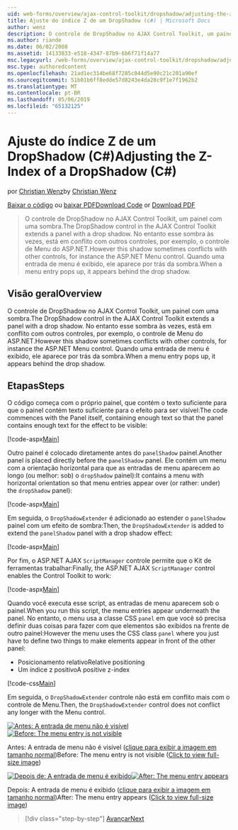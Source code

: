 ```yaml
---
uid: web-forms/overview/ajax-control-toolkit/dropshadow/adjusting-the-z-index-of-a-dropshadow-cs
title: Ajuste do índice Z de um DropShadow (c#) | Microsoft Docs
author: wenz
description: O controle de DropShadow no AJAX Control Toolkit, um painel com uma sombra. No entanto esse sombra às vezes, está em conflito com outros controles, para insta...
ms.author: riande
ms.date: 06/02/2008
ms.assetid: 14133833-e518-4347-87b9-6b6f71f14a77
msc.legacyurl: /web-forms/overview/ajax-control-toolkit/dropshadow/adjusting-the-z-index-of-a-dropshadow-cs
msc.type: authoredcontent
ms.openlocfilehash: 21ad1ec314be68f7285c044d5e90c21c201a90ef
ms.sourcegitcommit: 51b01b6ff8edde57d8243e4da28c9f1e7f1962b2
ms.translationtype: MT
ms.contentlocale: pt-BR
ms.lasthandoff: 05/06/2019
ms.locfileid: "65132125"
---
```

# <a name="adjusting-the-z-index-of-a-dropshadow-c"></a><span data-ttu-id="fec74-104">Ajuste do índice Z de um DropShadow (C#)</span><span class="sxs-lookup"><span data-stu-id="fec74-104">Adjusting the Z-Index of a DropShadow (C#)</span></span>

<span data-ttu-id="fec74-105">por [Christian Wenz](https://github.com/wenz)</span><span class="sxs-lookup"><span data-stu-id="fec74-105">by [Christian Wenz](https://github.com/wenz)</span></span>

<span data-ttu-id="fec74-106">[Baixar o código](http://download.microsoft.com/download/5/1/6/51652a81-500b-4f6b-88d3-617103e7941e/DropShadow1.cs.zip) ou [baixar PDF](http://download.microsoft.com/download/b/6/a/b6ae89ee-df69-4c87-9bfb-ad1eb2b23373/dropshadow1CS.pdf)</span><span class="sxs-lookup"><span data-stu-id="fec74-106">[Download Code](http://download.microsoft.com/download/5/1/6/51652a81-500b-4f6b-88d3-617103e7941e/DropShadow1.cs.zip) or [Download PDF](http://download.microsoft.com/download/b/6/a/b6ae89ee-df69-4c87-9bfb-ad1eb2b23373/dropshadow1CS.pdf)</span></span>

> <span data-ttu-id="fec74-107">O controle de DropShadow no AJAX Control Toolkit, um painel com uma sombra.</span><span class="sxs-lookup"><span data-stu-id="fec74-107">The DropShadow control in the AJAX Control Toolkit extends a panel with a drop shadow.</span></span> <span data-ttu-id="fec74-108">No entanto esse sombra às vezes, está em conflito com outros controles, por exemplo, o controle de Menu do ASP.NET.</span><span class="sxs-lookup"><span data-stu-id="fec74-108">However this shadow sometimes conflicts with other controls, for instance the ASP.NET Menu control.</span></span> <span data-ttu-id="fec74-109">Quando uma entrada de menu é exibido, ele aparece por trás da sombra.</span><span class="sxs-lookup"><span data-stu-id="fec74-109">When a menu entry pops up, it appears behind the drop shadow.</span></span>

## <a name="overview"></a><span data-ttu-id="fec74-110">Visão geral</span><span class="sxs-lookup"><span data-stu-id="fec74-110">Overview</span></span>

<span data-ttu-id="fec74-111">O controle de DropShadow no AJAX Control Toolkit, um painel com uma sombra.</span><span class="sxs-lookup"><span data-stu-id="fec74-111">The DropShadow control in the AJAX Control Toolkit extends a panel with a drop shadow.</span></span> <span data-ttu-id="fec74-112">No entanto esse sombra às vezes, está em conflito com outros controles, por exemplo, o controle de Menu do ASP.NET.</span><span class="sxs-lookup"><span data-stu-id="fec74-112">However this shadow sometimes conflicts with other controls, for instance the ASP.NET Menu control.</span></span> <span data-ttu-id="fec74-113">Quando uma entrada de menu é exibido, ele aparece por trás da sombra.</span><span class="sxs-lookup"><span data-stu-id="fec74-113">When a menu entry pops up, it appears behind the drop shadow.</span></span>

## <a name="steps"></a><span data-ttu-id="fec74-114">Etapas</span><span class="sxs-lookup"><span data-stu-id="fec74-114">Steps</span></span>

<span data-ttu-id="fec74-115">O código começa com o próprio painel, que contém o texto suficiente para que o painel contém texto suficiente para o efeito para ser visível:</span><span class="sxs-lookup"><span data-stu-id="fec74-115">The code commences with the Panel itself, containing enough text so that the panel contains enough text for the effect to be visible:</span></span>

[!code-aspx[Main](adjusting-the-z-index-of-a-dropshadow-cs/samples/sample1.aspx)]

<span data-ttu-id="fec74-116">Outro painel é colocado diretamente antes do `panelShadow` painel.</span><span class="sxs-lookup"><span data-stu-id="fec74-116">Another panel is placed directly before the `panelShadow` panel.</span></span> <span data-ttu-id="fec74-117">Ele contém um menu com a orientação horizontal para que as entradas de menu aparecem ao longo (ou melhor: sob) o `dropShadow` painel):</span><span class="sxs-lookup"><span data-stu-id="fec74-117">It contains a menu with horizontal orientation so that menu entries appear over (or rather: under) the `dropShadow` panel):</span></span>

[!code-aspx[Main](adjusting-the-z-index-of-a-dropshadow-cs/samples/sample2.aspx)]

<span data-ttu-id="fec74-118">Em seguida, o `DropShadowExtender` é adicionado ao estender o `panelShadow` painel com um efeito de sombra:</span><span class="sxs-lookup"><span data-stu-id="fec74-118">Then, the `DropShadowExtender` is added to extend the `panelShadow` panel with a drop shadow effect:</span></span>

[!code-aspx[Main](adjusting-the-z-index-of-a-dropshadow-cs/samples/sample3.aspx)]

<span data-ttu-id="fec74-119">Por fim, o ASP.NET AJAX `ScriptManager` controle permite que o Kit de ferramentas trabalhar:</span><span class="sxs-lookup"><span data-stu-id="fec74-119">Finally, the ASP.NET AJAX `ScriptManager` control enables the Control Toolkit to work:</span></span>

[!code-aspx[Main](adjusting-the-z-index-of-a-dropshadow-cs/samples/sample4.aspx)]

<span data-ttu-id="fec74-120">Quando você executa esse script, as entradas de menu aparecem sob o painel.</span><span class="sxs-lookup"><span data-stu-id="fec74-120">When you run this script, the menu entries appear underneath the panel.</span></span> <span data-ttu-id="fec74-121">No entanto, o menu usa a classe CSS `panel` em que você só precisa definir duas coisas para fazer com que elementos são exibidos na frente de outro painel:</span><span class="sxs-lookup"><span data-stu-id="fec74-121">However the menu uses the CSS class `panel` where you just have to define two things to make elements appear in front of the other panel:</span></span>

- <span data-ttu-id="fec74-122">Posicionamento relativo</span><span class="sxs-lookup"><span data-stu-id="fec74-122">Relative positioning</span></span>
- <span data-ttu-id="fec74-123">Um índice z positivo</span><span class="sxs-lookup"><span data-stu-id="fec74-123">A positive z-index</span></span>

[!code-css[Main](adjusting-the-z-index-of-a-dropshadow-cs/samples/sample5.css)]

<span data-ttu-id="fec74-124">Em seguida, o `DropShadowExtender` controle não está em conflito mais com o controle de Menu.</span><span class="sxs-lookup"><span data-stu-id="fec74-124">Then, the `DropShadowExtender` control does not conflict any longer with the Menu control.</span></span>

<span data-ttu-id="fec74-125">[![Antes: A entrada de menu não é visível](adjusting-the-z-index-of-a-dropshadow-cs/_static/image2.png)](adjusting-the-z-index-of-a-dropshadow-cs/_static/image1.png)</span><span class="sxs-lookup"><span data-stu-id="fec74-125">[![Before: The menu entry is not visible](adjusting-the-z-index-of-a-dropshadow-cs/_static/image2.png)](adjusting-the-z-index-of-a-dropshadow-cs/_static/image1.png)</span></span>

<span data-ttu-id="fec74-126">Antes: A entrada de menu não é visível ([clique para exibir a imagem em tamanho normal](adjusting-the-z-index-of-a-dropshadow-cs/_static/image3.png))</span><span class="sxs-lookup"><span data-stu-id="fec74-126">Before: The menu entry is not visible ([Click to view full-size image](adjusting-the-z-index-of-a-dropshadow-cs/_static/image3.png))</span></span>

<span data-ttu-id="fec74-127">[![Depois de: A entrada de menu é exibido](adjusting-the-z-index-of-a-dropshadow-cs/_static/image5.png)](adjusting-the-z-index-of-a-dropshadow-cs/_static/image4.png)</span><span class="sxs-lookup"><span data-stu-id="fec74-127">[![After: The menu entry appears](adjusting-the-z-index-of-a-dropshadow-cs/_static/image5.png)](adjusting-the-z-index-of-a-dropshadow-cs/_static/image4.png)</span></span>

<span data-ttu-id="fec74-128">Depois: A entrada de menu é exibido ([clique para exibir a imagem em tamanho normal](adjusting-the-z-index-of-a-dropshadow-cs/_static/image6.png))</span><span class="sxs-lookup"><span data-stu-id="fec74-128">After: The menu entry appears ([Click to view full-size image](adjusting-the-z-index-of-a-dropshadow-cs/_static/image6.png))</span></span>

> [!div class="step-by-step"]
> [<span data-ttu-id="fec74-129">Avançar</span><span class="sxs-lookup"><span data-stu-id="fec74-129">Next</span></span>](manipulating-dropshadow-properties-from-client-code-cs.md)

